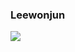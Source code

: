 ### Leewonjun


 <img src="https://img.shields.io/badge/java-007396?style=for-the-badge&logo=java&logoColor=white">
